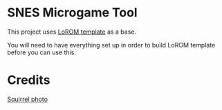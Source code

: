 SNES Microgame Tool
===================

This project uses [LoROM template](https://github.com/pinobatch/lorom-template) as a base.

You will need to have everything set up in order to build LoROM template before you can use this.

Credits
=======

[Squirrel photo](https://commons.wikimedia.org/wiki/File:Squirrel_posing.jpg)